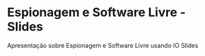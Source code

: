 Espionagem e Software Livre - Slides
====================================

Apresentação sobre Espionagem e Software Livre usando IO Slides
